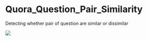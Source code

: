 # Quora_Question_Pair_Similarity
Detecting whether pair of question are similar or dissimilar

<img src  = 'https://www.learnopencv.com/wp-content/uploads/2018/12/Quora-Post-Image.jpg'>
